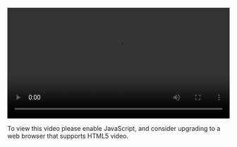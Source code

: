 <video controls="" style="width: 100%; display: block;"><source src="http://o86bpj665.bkt.clouddn.com/meteor-react-bird/13-modify-tabs-style.mp4" type="video/mp4"><p>To view this video please enable JavaScript, and consider upgrading to a web browser that supports HTML5 video.</p></video>
